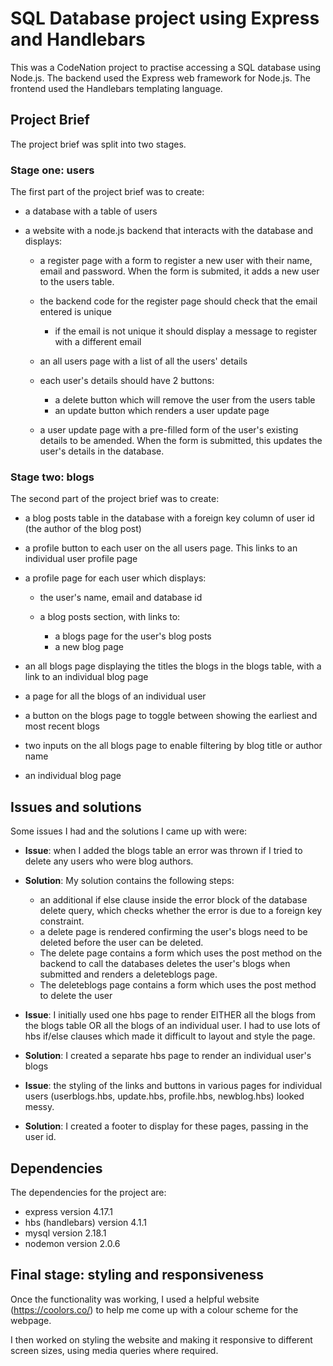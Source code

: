 # SQL Database project using Express and Handlebars

This was a CodeNation project to practise accessing a SQL database using Node.js.  The backend used the Express web framework for Node.js.  The frontend used the Handlebars templating language.

## Project Brief

The project brief was split into two stages.

### Stage one: users

The first part of the project brief was to create:

* a database with a table of users

* a website with a node.js backend that interacts with the database and displays:

  - a register page with a form to register a new user with their name, email and password.  When the form is submited, it adds a new user to the users table.
  
  - the backend code for the register page should check that the email entered is unique
    -  if the email is not unique it should display a message to register with a different email

  - an all users page with a list of all the users' details
  
  - each user's details should have 2 buttons:
    - a delete button which will remove the user from the users table
    - an update button which renders a user update page
  
  - a user update page with a pre-filled form of the user's existing details to be amended.  When the form is submitted, this updates the user's details in the database.

### Stage two: blogs

The second part of the project brief was to create:

* a blog posts table in the database with a foreign key column of user id (the author of the blog post)

* a profile button to each user on the all users page.  This links to an individual user profile page

* a profile page for each user which displays:
  - the user's name, email and database id
  - a blog posts section, with links to:

    - a blogs page for the user's blog posts
    - a new blog page

* an all blogs page displaying the titles the blogs in the blogs table, with a link to an individual blog page

* a page for all the blogs of an individual user

* a button on the blogs page to toggle between showing the earliest and most recent blogs

* two inputs on the all blogs page to enable filtering by blog title or author name

* an individual blog page

## Issues and solutions

Some issues I had and the solutions I came up with were:
* **Issue**: when I added the blogs table an error was thrown if I tried to delete any users who were blog authors. 
* **Solution**: My solution contains the following steps:
  -  an additional if else clause inside the error block of the database delete query, which checks whether the error is due to a foreign key constraint.  
  - a delete page is rendered confirming the user's blogs need to be deleted before the user can be deleted. 
  - The delete page contains a form which uses the post method on the backend to call the databases deletes the user's blogs when submitted and renders a deleteblogs page.  
  - The deleteblogs page contains a form which uses the post method to delete the user

* **Issue**: I initially used one hbs page to render EITHER all the blogs from the blogs table OR all the blogs of an individual user. I had to use lots of hbs if/else clauses which made it difficult to layout and style the page. 
* **Solution**: I created a separate hbs page to render an individual user's blogs

* **Issue**: the styling of the links and buttons in various pages for individual users (userblogs.hbs, update.hbs, profile.hbs, newblog.hbs) looked messy.
* **Solution**: I created a footer to display for these pages, passing in the user id.

## Dependencies

The dependencies for the project are:
  * express version 4.17.1
  * hbs (handlebars) version 4.1.1
  * mysql version 2.18.1
  * nodemon version 2.0.6

## Final stage: styling and responsiveness

Once the functionality was working, I used a helpful website (https://coolors.co/) to help me come up with a colour scheme for the webpage.  

I then worked on styling the website and making it responsive to different screen sizes, using media queries where required.